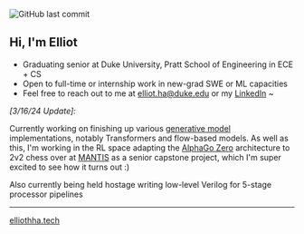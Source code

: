 ![GitHub last commit](https://img.shields.io/github/last-commit/elliothha/elliothha?label=last%20update)

## Hi, I'm Elliot
- Graduating senior at Duke University, Pratt School of Engineering in ECE + CS
- Open to full-time or internship work in new-grad SWE or ML capacities
- Feel free to reach out to me at [elliot.ha@duke.edu](https://outlook.office365.com/mail/deeplink/compose?mailtouri=mailto%3Aehh19%40duke.edu) or my [LinkedIn](https://www.linkedin.com/in/elliothha/) ~

*[3/16/24 Update]:*

Currently working on finishing up various [generative model](https://github.com/elliothha/generative-modeling-zoo) implementations, notably Transformers and flow-based models. As well as this, I'm working in the RL space adapting the [AlphaGo Zero](https://www.nature.com/articles/nature24270) architecture to 2v2 chess over at [MANTIS](https://github.com/jwillstaples/MANTIS/tree/master?tab=readme-ov-file) as a senior capstone project, which I'm super excited to see how it turns out :)

Also currently being held hostage writing low-level Verilog for 5-stage processor pipelines

---

[elliothha.tech](https://elliothha.tech/)



